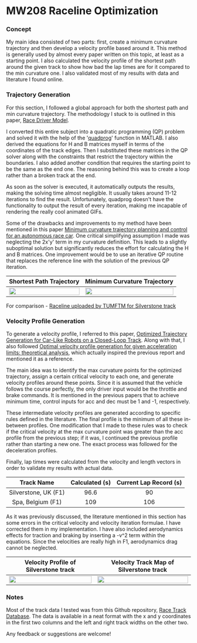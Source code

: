 # MW208 Raceline Optimization
<Desc of proj>
  
### **Concept**

My main idea consisted of two parts: first, create a minimum curvature trajectory and then develop a velocity profile based around it. This method is generally used by almost every paper written on this topic, at least as a starting point. I also calculated the velocity profile of the shortest path around the given track to show how bad the lap times are for it compared to the min curvature one. I also validated most of my results with data and literature I found online.

### **Trajectory Generation**

For this section, I followed a global approach for both the shortest path and min curvature trajectory. The methodology I stuck to is outlined in this paper, [Race Driver Model](https://dl.acm.org/doi/10.1016/j.compstruc.2007.04.028). 

I converted this entire subject into a quadratic programming (QP) problem and solved it with the help of the '[quadprog](https://in.mathworks.com/help/optim/ug/quadprog.html)' function in MATLAB. I also derived the equations for H and B matrices myself in terms of the coordinates of the track edges. Then I substituted these matrices in the QP solver along with the constraints that restrict the trajectory within the boundaries. I also added another condition that requires the starting point to be the same as the end one. The reasoning behind this was to create a loop rather than a broken track at the end. 

As soon as the solver is executed, it automatically outputs the results, making the solving time almost negligible. It usually takes around 11-12 iterations to find the result. Unfortunately, quadprog doesn't have the functionality to output the result of every iteration, making me incapable of rendering the really cool animated GIFs.

Some of the drawbacks and improvements to my method have been mentioned in this paper [Minimum curvature trajectory planning and control for an autonomous race car](https://www.tandfonline.com/doi/abs/10.1080/00423114.2019.1631455?journalCode=nvsd20). One critical simplifying assumption I made was neglecting the 2x'y' term in my curvature definition. This leads to a slightly suboptimal solution but significantly reduces the effort for calculating the H and B matrices. One improvement would be to use an iterative QP routine that replaces the reference line with the solution of the previous QP iteration.
  
Shortest Path Trajectory |  Minimum Curvature Trajectory 
:-------------------------:|:-------------------------:
<img src="https://user-images.githubusercontent.com/58664908/128596618-575a2a3c-70fd-49e1-820d-698fe9b1d8b0.png" width=100% height=100%>|<img src="https://user-images.githubusercontent.com/58664908/128598833-c99c9c31-b9b9-4988-aa61-ef6dd28a60c9.png" width=100% height=100%>

For comparison - [Raceline uploaded by TUMFTM for Silverstone track](https://user-images.githubusercontent.com/58664908/128598878-c3997de2-ea97-4d82-a775-bd9cfa0a177a.png)


### **Velocity Profile Generation**

To generate a velocity profile, I referred to this paper, [Optimized Trajectory Generation for Car-Like Robots on a Closed-Loop Track](https://digitalcommons.du.edu/etd/1370/). Along with that, I also followed [Optimal velocity profile generation for given acceleration limits: theoretical analysis](https://ieeexplore.ieee.org/abstract/document/1470174/), which actually inspired the previous report and mentioned it as a reference.

The main idea was to identify the max curvature points for the optimized trajectory, assign a certain critical velocity to each one, and generate velocity profiles around these points. Since it is assumed that the vehicle follows the course perfectly, the only driver input would be the throttle and brake commands. It is mentioned in the previous papers that to achieve minimum time, control inputs for acc and dec must be 1 and -1, respectively. 

These intermediate velocity profiles are generated according to specific rules defined in the literature. The final profile is the minimum of all these in-between profiles. One modification that I made to these rules was to check if the critical velocity at the max curvature point was greater than the acc profile from the previous step; if it was, I continued the previous profile rather than starting a new one. The exact process was followed for the deceleration profiles.

Finally, lap times were calculated from the velocity and length vectors in order to validate my results with actual data.

Track Name | Calculated (s) | Current Lap Record (s)|
:-------------------------:|:-------------------------:|:-------------------------:
Silverstone, UK (F1) | 96.6 | 90
Spa, Belgium (F1) | 109 | 106

As it was previously discussed, the literature mentioned in this section has some errors in the critical velocity and velocity iteration formulae. I have corrected them in my implementation. I have also included aerodynamics effects for traction and braking by inserting a -v^2 term within the equations. Since the velocities are really high in F1, aerodynamics drag cannot be neglected.

Velocity Profile of Silverstone track | Velocity Track Map of Silverstone track
:-------------------------:|:-------------------------:
<img src="https://user-images.githubusercontent.com/58664908/132526875-029ec40b-b303-421a-b602-9892c41e65f6.png" width=100% height=100%>|<img src="https://user-images.githubusercontent.com/58664908/132527879-a54d3556-4485-4eea-b9a3-eb8375a99246.png" width=100% height=100%>

### **Notes**
  
Most of the track data I tested was from this Github repository, [Race Track Database](https://github.com/TUMFTM/racetrack-database). The data is available in a neat format with the x and y coordinates in the first two columns and the left and right track widths on the other two.

Any feedback or suggestions are welcome!
